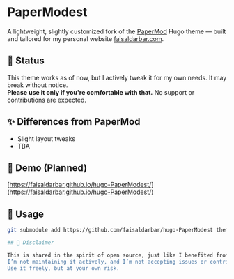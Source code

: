 # PaperModest

A lightweight, slightly customized fork of the [PaperMod](https://github.com/adityatelange/hugo-PaperMod) Hugo theme — built and tailored for my personal website [faisaldarbar.com](https://faisaldarbar.com).

## 🚧 Status
This theme works as of now, but I actively tweak it for my own needs. It may break without notice.  
**Please use it only if you're comfortable with that.** No support or contributions are expected.

## ✨ Differences from PaperMod
- Slight layout tweaks
- TBA

## 🧪 Demo (Planned)
[https://faisaldarbar.github.io/hugo-PaperModest/](https://faisaldarbar.github.io/hugo-PaperModest/)

## 🔧 Usage
```bash
git submodule add https://github.com/faisaldarbar/hugo-PaperModest themes/hugo-papermodest

## 🙏 Disclaimer

This is shared in the spirit of open source, just like I benefited from others' work.  
I’m not maintaining it actively, and I’m not accepting issues or contributions for now.  
Use it freely, but at your own risk.
